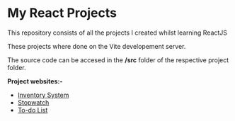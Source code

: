 # My React Projects

This repository consists of all the projects I created whilst learning ReactJS 

These projects where done on the Vite developement server.

The source code can be accesed in the **/src** folder of the respective project folder.

**Project websites:-**

* [Inventory System](https://animated-kashata-cea181.netlify.app/)
* [Stopwatch](https://endearing-melba-5f98bb.netlify.app/)
* [To-do List](https://melodic-marigold-9f67e8.netlify.app/)